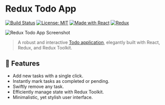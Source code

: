 # Redux Todo App

[![Build Status](https://img.shields.io/badge/build-passing-brightgreen)](https://todos-8kpqmevca-rkodirkhonov.vercel.app/)
[![License: MIT](https://img.shields.io/badge/License-MIT-yellow.svg)](#)
[![Made with React](https://img.shields.io/badge/Made%20with-React-blue)](https://reactjs.org/)
[![Redux](https://img.shields.io/badge/Redux-v4.0.5-purple.svg)](https://redux.js.org/)

![Redux Todo App Screenshot](https://github.com/rkodirkhonov/redux-practice-projects/blob/redux-todos/todos.png)

> A robust and interactive [Todo application](https://todos-rkodirkhonov.vercel.app/), elegantly built with React, Redux, and Redux Toolkit.

## 🚀 Features

- Add new tasks with a single click.
- Instantly mark tasks as completed or pending.
- Swiftly remove any task.
- Efficiently manage state with Redux Toolkit.
- Minimalistic, yet stylish user interface.
